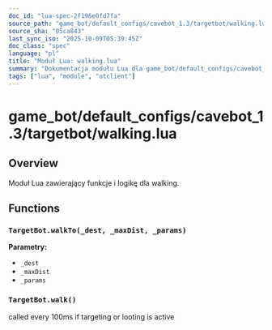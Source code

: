 ```yaml
---
doc_id: "lua-spec-2f196e0fd7fa"
source_path: "game_bot/default_configs/cavebot_1.3/targetbot/walking.lua"
source_sha: "05ca843"
last_sync_iso: "2025-10-09T05:39:45Z"
doc_class: "spec"
language: "pl"
title: "Moduł Lua: walking.lua"
summary: "Dokumentacja modułu Lua dla game_bot/default_configs/cavebot_1.3/targetbot/walking.lua"
tags: ["lua", "module", "otclient"]
---
```


# game_bot/default_configs/cavebot_1.3/targetbot/walking.lua

## Overview

Moduł Lua zawierający funkcje i logikę dla walking.

## Functions

### `TargetBot.walkTo(_dest, _maxDist, _params)`

**Parametry:**

- `_dest`
- `_maxDist`
- `_params`

### `TargetBot.walk()`

called every 100ms if targeting or looting is active
